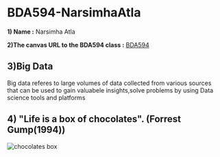 # BDA594-NarsimhaAtla


**1) Name :** Narsimha Atla


**2)The canvas URL to the BDA594 class :** [BDA594](https://sdsu.instructure.com/courses/162125)


## 3)Big Data

Big data referes to large volumes of data collected from various sources that can be used to gain valuabele insights,solve problems by using Data science tools and platforms


## 4) "Life is a box of chocolates". (Forrest Gump(1994))
![chocolates box](https://github.com/user-attachments/assets/5192d985-1e10-48f7-a03b-a742b920eea1)

